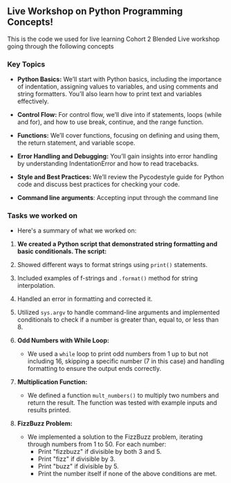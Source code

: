 ## Live Workshop on Python Programming Concepts!
This is the code we used for live learning Cohort 2 Blended Live workshop going through the following concepts

### Key Topics

- **Python Basics:** We’ll start with Python basics, including the importance of indentation, assigning values to variables, and using comments and string formatters. You’ll also learn how to print text and variables effectively.

- **Control Flow:** For control flow, we’ll dive into if statements, loops (while and for), and how to use break, continue, and the range function.

- **Functions:** We’ll cover functions, focusing on defining and using them, the return statement, and variable scope.

- **Error Handling and Debugging:** You’ll gain insights into error handling by understanding IndentationError and how to read tracebacks.

- **Style and Best Practices:** We’ll review the Pycodestyle guide for Python code and discuss best practices for checking your code.

- **Command line arguments**: Accepting input through the command line


### Tasks we worked on
- Here's a summary of what we worked on:

1. **We created a Python script that demonstrated string formatting and basic conditionals. The script:**
  1. Showed different ways to format strings using `print()` statements.
  2. Included examples of f-strings and `.format()` method for string interpolation.
  3. Handled an error in formatting and corrected it.
  4. Utilized `sys.argv` to handle command-line arguments and implemented conditionals to check if a number is greater than, equal to, or less than 8.

2. **Odd Numbers with While Loop:**
   - We used a `while` loop to print odd numbers from 1 up to but not including 16, skipping a specific number (7 in this case) and handling formatting to ensure the output ends correctly.

3. **Multiplication Function:**
   - We defined a function `mult_numbers()` to multiply two numbers and return the result. The function was tested with example inputs and results printed.

4. **FizzBuzz Problem:**
   - We implemented a solution to the FizzBuzz problem, iterating through numbers from 1 to 50. For each number:
     - Print "fizzbuzz" if divisible by both 3 and 5.
     - Print "fizz" if divisible by 3.
     - Print "buzz" if divisible by 5.
     - Print the number itself if none of the above conditions are met.
